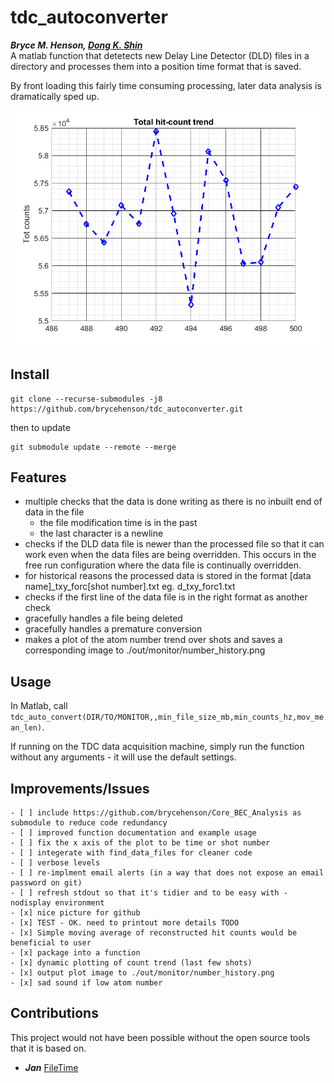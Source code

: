 # tdc_autoconverter
***Bryce M. Henson, [Dong K. Shin](https://github.com/spicydonkey)***  
A matlab function that detetects new Delay Line Detector (DLD) files in a directory and processes them into a position time format that is saved.  

By front loading this fairly time consuming processing, later data analysis is dramatically sped up.

![Count histor](number_history.png)

## Install
``` 
git clone --recurse-submodules -j8 https://github.com/brycehenson/tdc_autoconverter.git
```
then to update 
```
git submodule update --remote --merge
```

## Features
- multiple checks that the data is done writing as there is no inbuilt end of data in the file
  -  the file modification time is in the past
  -  the last character is a newline
- checks if the DLD data file is newer than the processed file so that it can work even when the data files are being overridden. This occurs in the free run configuration where the data file is continually overridden. 
- for historical reasons the processed data is stored in the format [data name]_txy_forc[shot number].txt  eg. d_txy_forc1.txt
- checks if the first line of the data file is in the right format as another check
- gracefully handles a file being deleted
- gracefully handles a premature conversion
- makes a plot of the atom number trend over shots and saves a corresponding image to ./out/monitor/number_history.png

## Usage
In Matlab, call ````tdc_auto_convert(DIR/TO/MONITOR,,min_file_size_mb,min_counts_hz,mov_mean_len)````.

If running on the TDC data acquisition machine, simply run the function without any arguments - it will use the default settings. 
 
## Improvements/Issues
    - [ ] include https://github.com/brycehenson/Core_BEC_Analysis as submodule to reduce code redundancy
    - [ ] improved function documentation and example usage
	- [ ] fix the x axis of the plot to be time or shot number
	- [ ] integerate with find_data_files for cleaner code
	- [ ] verbose levels
    - [ ] re-implment email alerts (in a way that does not expose an email password on git)
    - [ ] refresh stdout so that it's tidier and to be easy with -nodisplay environment
	- [x] nice picture for github
	- [x] TEST - OK. need to printout more details TODO
    - [x] Simple moving average of reconstructed hit counts would be beneficial to user 
    - [x] package into a function
    - [x] dynamic plotting of count trend (last few shots)
	- [x] output plot image to ./out/monitor/number_history.png
	- [x] sad sound if low atom number
    
## Contributions
This project would not have been possible without the open source tools that it is based on.
- ***Jan*** [FileTime](https://au.mathworks.com/matlabcentral/fileexchange/24671-filetime)
